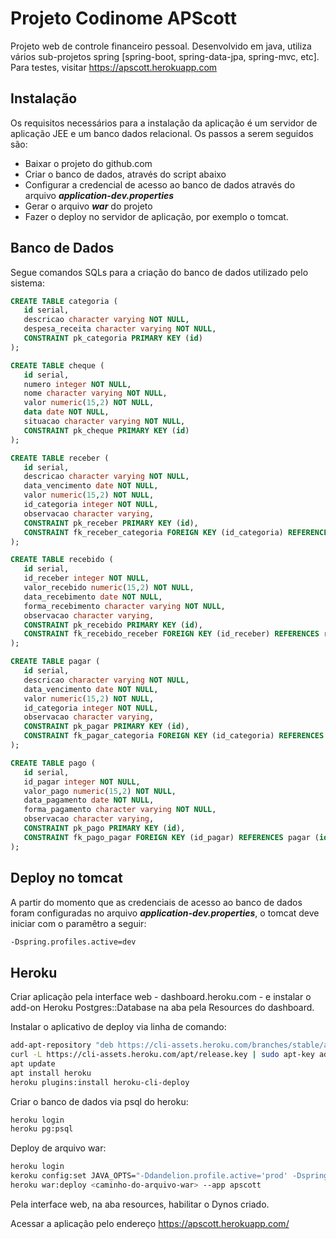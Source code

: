 # Projeto Codinome APScott
Projeto web de controle financeiro pessoal. Desenvolvido em java, utiliza vários sub-projetos spring [spring-boot, spring-data-jpa, spring-mvc, etc]. Para testes, visitar https://apscott.herokuapp.com

## Instalação
Os requisitos necessários para a instalação da aplicação é um servidor de aplicação JEE e um banco dados relacional. Os passos a serem seguidos são:
* Baixar o projeto do github.com
* Criar o banco de dados, através do script abaixo
* Configurar a credencial de acesso ao banco de dados através do arquivo ***application-dev.properties***
* Gerar o arquivo ***war*** do projeto
* Fazer o deploy no servidor de aplicação, por exemplo o tomcat.

## Banco de Dados
Segue comandos SQLs para a criação do banco de dados utilizado pelo sistema:

```sql
CREATE TABLE categoria (
   id serial, 
   descricao character varying NOT NULL, 
   despesa_receita character varying NOT NULL, 
   CONSTRAINT pk_categoria PRIMARY KEY (id)
);

CREATE TABLE cheque (
   id serial,
   numero integer NOT NULL,
   nome character varying NOT NULL,
   valor numeric(15,2) NOT NULL,
   data date NOT NULL, 
   situacao character varying NOT NULL,
   CONSTRAINT pk_cheque PRIMARY KEY (id) 
);

CREATE TABLE receber (
   id serial, 
   descricao character varying NOT NULL, 
   data_vencimento date NOT NULL, 
   valor numeric(15,2) NOT NULL, 
   id_categoria integer NOT NULL, 
   observacao character varying, 
   CONSTRAINT pk_receber PRIMARY KEY (id), 
   CONSTRAINT fk_receber_categoria FOREIGN KEY (id_categoria) REFERENCES categoria (id) ON UPDATE RESTRICT ON DELETE RESTRICT
);

CREATE TABLE recebido (
   id serial, 
   id_receber integer NOT NULL, 
   valor_recebido numeric(15,2) NOT NULL, 
   data_recebimento date NOT NULL, 
   forma_recebimento character varying NOT NULL, 
   observacao character varying, 
   CONSTRAINT pk_recebido PRIMARY KEY (id), 
   CONSTRAINT fk_recebido_receber FOREIGN KEY (id_receber) REFERENCES receber (id) ON UPDATE RESTRICT ON DELETE RESTRICT
);

CREATE TABLE pagar (
   id serial, 
   descricao character varying NOT NULL, 
   data_vencimento date NOT NULL, 
   valor numeric(15,2) NOT NULL, 
   id_categoria integer NOT NULL, 
   observacao character varying, 
   CONSTRAINT pk_pagar PRIMARY KEY (id), 
   CONSTRAINT fk_pagar_categoria FOREIGN KEY (id_categoria) REFERENCES categoria (id) ON UPDATE RESTRICT ON DELETE RESTRICT
);

CREATE TABLE pago (
   id serial, 
   id_pagar integer NOT NULL, 
   valor_pago numeric(15,2) NOT NULL, 
   data_pagamento date NOT NULL, 
   forma_pagamento character varying NOT NULL, 
   observacao character varying, 
   CONSTRAINT pk_pago PRIMARY KEY (id), 
   CONSTRAINT fk_pago_pagar FOREIGN KEY (id_pagar) REFERENCES pagar (id) ON UPDATE RESTRICT ON DELETE RESTRICT
);
```

## Deploy no tomcat
A partir do momento que as credenciais de acesso ao banco de dados foram configuradas  no arquivo ***application-dev.properties***, o tomcat deve iniciar com o paramêtro a seguir:

```bash
-Dspring.profiles.active=dev
```

## Heroku

Criar aplicação pela interface web - dashboard.heroku.com - e instalar o add-on Heroku Postgres::Database na aba pela Resources do dashboard.

Instalar o aplicativo de deploy via linha de comando:

```bash
add-apt-repository "deb https://cli-assets.heroku.com/branches/stable/apt ./"
curl -L https://cli-assets.heroku.com/apt/release.key | sudo apt-key add -
apt update
apt install heroku
heroku plugins:install heroku-cli-deploy
```

Criar o banco de dados via psql do heroku:

```bash
heroku login
heroku pg:psql
```

Deploy de arquivo war:

```bash
heroku login
keroku config:set JAVA_OPTS="-Ddandelion.profile.active='prod' -Dspring.profiles.active='heroku'" --app apscott
heroku war:deploy <caminho-do-arquivo-war> --app apscott
```

Pela interface web, na aba resources, habilitar o Dynos criado.

Acessar a aplicação pelo endereço https://apscott.herokuapp.com/
